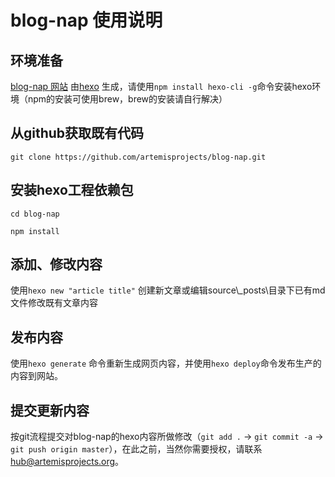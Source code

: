 # blog-nap 使用说明

## 环境准备

[blog-nap 网站](http://nap-blog.artemisprojects.org) 由[hexo](http://hexo.io) 生成，请使用`npm install hexo-cli -g`命令安装hexo环境（npm的安装可使用brew，brew的安装请自行解决）

## 从github获取既有代码

`git clone https://github.com/artemisprojects/blog-nap.git`

## 安装hexo工程依赖包

`cd blog-nap`

`npm install`

## 添加、修改内容

使用`hexo new "article title"` 创建新文章或编辑source\\\_posts\目录下已有md文件修改既有文章内容

## 发布内容

使用`hexo generate` 命令重新生成网页内容，并使用`hexo deploy`命令发布生产的内容到网站。

## 提交更新内容

按git流程提交对blog-nap的hexo内容所做修改（`git add .` -> `git commit -a` -> `git push origin master`），在此之前，当然你需要授权，请联系 [hub@artemisprojects.org](mailto:hub@artemisprojects.org)。